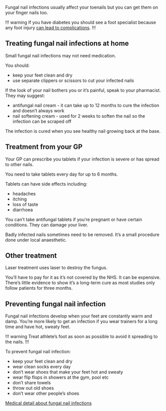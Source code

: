 Fungal nail infections usually affect your toenails but you can get them on
your finger nails too.

!!! warning
If you have diabetes you should see a foot specialist because any foot injury
[can lead to complications](http://www.nhs.uk/Conditions/Diabetes-type2/Pages/Complications.aspx).
!!!

## Treating fungal nail infections at home

Small fungal nail infections may not need medication.

You should:

* keep your feet clean and dry
* use separate clippers or scissors to cut your infected nails

If the look of your nail bothers you or it’s painful, speak to your
pharmacist. They may suggest:

* antifungal nail cream - it can take up to 12 months to cure the infection
  and doesn’t always work
* nail softening cream - used for 2 weeks to soften the nail so the
  infection can be scraped off

The infection is cured when you see healthy nail growing back at the base.

## Treatment from your GP

Your GP can prescribe you tablets if your infection is severe or has spread
to other nails.

You need to take tablets every day for up to 6 months.

Tablets can have side effects including:

* headaches
* itching
* loss of taste
* diarrhoea

You can’t take antifungal tablets if you’re pregnant or have certain
conditions. They can damage your liver.

Badly infected nails sometimes need to be removed. It’s a small procedure
done under local anaesthetic.

## Other treatment

Laser treatment uses laser to destroy the fungus.

You’ll have to pay for it as it’s not covered by the NHS. It can be
expensive. There’s little evidence to show it’s a long-term cure as most
studies only follow patients for three months.

## Preventing fungal nail infection

Fungal nail infections develop when your feet are constantly warm and damp.
You’re more likely to get an infection if you wear trainers for a long time
and have hot, sweaty feet.

!!! warning
Treat athlete’s foot as soon as possible to avoid it spreading to the nails.
!!!

To prevent fungal nail infection:

* keep your feet clean and dry
* wear clean socks every day
* don’t wear shoes that make your feet hot and sweaty
* wear flip flops in showers at the gym, pool etc
* don’t share towels
* throw out old shoes
* don’t wear other people’s shoes

[Medical detail about fungal nail infections](http://cks.nice.org.uk/fungal-skin-infection-foot#!scenario)
